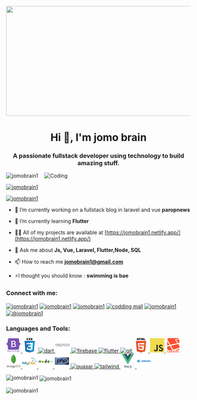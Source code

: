 
<!-- [![MasterHead](./assets/images/fullstack.gif)](https://jomobrain1.netlify.app/) -->
<img width='800' height="300"  src="./asssets/images/coding.gif" >
<h1 align="center">Hi 👋, I'm jomo brain</h1>
<h3 align="center">A passionate fullstack developer using technology to build amazing stuff.</h3>
<img align="right" alt="Coding" width="400" src="./asssets/images/coding.gif" />

<p align="left"> <img src="https://komarev.com/ghpvc/?username=jomobrain1&label=Profile%20views&color=0e75b6&style=flat" alt="jomobrain1" /> </p>

<p align="left"> <a href="https://github.com/ryo-ma/github-profile-trophy"><img src="https://github-profile-trophy.vercel.app/?username=jomobrain1" alt="jomobrain1" /></a> </p>

<p align="left"> <a href="https://twitter.com/jomobrain1" target="blank"><img src="https://img.shields.io/twitter/follow/jomobrain1?logo=twitter&style=for-the-badge" alt="jomobrain1" /></a> </p>

- 🔭 I’m currently working on a fullstack blog in laravel and vue **paropnews**

- 🌱 I’m currently learning **Flutter**

- 👨‍💻 All of my projects are available at [https://jomobrain1.netlify.app/](https://jomobrain1.netlify.app/)

- 💬 Ask me about **Js, Vue, Laravel, Flutter,Node, SQL**

- 📫 How to reach me **jomobrain1@gmail.com**

- ⚡I thought you should know : **swimming is bae**

<h3 align="left">Connect with me:</h3>
<p align="left">
<a href="https://codepen.io/jomobrain1" target="blank"><img align="center" src="https://raw.githubusercontent.com/rahuldkjain/github-profile-readme-generator/master/src/images/icons/Social/codepen.svg" alt="jomobrain1" height="30" width="40" /></a>
<a href="https://twitter.com/jomobrain1" target="blank"><img align="center" src="https://raw.githubusercontent.com/rahuldkjain/github-profile-readme-generator/master/src/images/icons/Social/twitter.svg" alt="jomobrain1" height="30" width="40" /></a>
<a href="https://instagram.com/jomobrain1" target="blank"><img align="center" src="https://raw.githubusercontent.com/rahuldkjain/github-profile-readme-generator/master/src/images/icons/Social/instagram.svg" alt="jomobrain1" height="30" width="40" /></a>
<a href="https://www.youtube.com/c/codding mall" target="blank"><img align="center" src="https://raw.githubusercontent.com/rahuldkjain/github-profile-readme-generator/master/src/images/icons/Social/youtube.svg" alt="codding mall" height="30" width="40" /></a>
<a href="https://www.hackerrank.com/jomobrain1" target="blank"><img align="center" src="https://raw.githubusercontent.com/rahuldkjain/github-profile-readme-generator/master/src/images/icons/Social/hackerrank.svg" alt="jomobrain1" height="30" width="40" /></a>
<a href="https://www.hackerearth.com/@jomobrain1" target="blank"><img align="center" src="https://raw.githubusercontent.com/rahuldkjain/github-profile-readme-generator/master/src/images/icons/Social/hackerearth.svg" alt="@jomobrain1" height="30" width="40" /></a>
</p>

<h3 align="left">Languages and Tools:</h3>
<p align="left"> <a href="https://getbootstrap.com" target="_blank" rel="noreferrer"> <img src="https://raw.githubusercontent.com/devicons/devicon/master/icons/bootstrap/bootstrap-plain-wordmark.svg" alt="bootstrap" width="40" height="40"/> </a> <a href="https://www.w3schools.com/css/" target="_blank" rel="noreferrer"> <img src="https://raw.githubusercontent.com/devicons/devicon/master/icons/css3/css3-original-wordmark.svg" alt="css3" width="40" height="40"/> </a> <a href="https://dart.dev" target="_blank" rel="noreferrer"> <img src="https://www.vectorlogo.zone/logos/dartlang/dartlang-icon.svg" alt="dart" width="40" height="40"/> </a> <a href="https://expressjs.com" target="_blank" rel="noreferrer"> <img src="https://raw.githubusercontent.com/devicons/devicon/master/icons/express/express-original-wordmark.svg" alt="express" width="40" height="40"/> </a> <a href="https://firebase.google.com/" target="_blank" rel="noreferrer"> <img src="https://www.vectorlogo.zone/logos/firebase/firebase-icon.svg" alt="firebase" width="40" height="40"/> </a> <a href="https://flutter.dev" target="_blank" rel="noreferrer"> <img src="https://www.vectorlogo.zone/logos/flutterio/flutterio-icon.svg" alt="flutter" width="40" height="40"/> </a> <a href="https://git-scm.com/" target="_blank" rel="noreferrer"> <img src="https://www.vectorlogo.zone/logos/git-scm/git-scm-icon.svg" alt="git" width="40" height="40"/> </a> <a href="https://www.w3.org/html/" target="_blank" rel="noreferrer"> <img src="https://raw.githubusercontent.com/devicons/devicon/master/icons/html5/html5-original-wordmark.svg" alt="html5" width="40" height="40"/> </a> <a href="https://developer.mozilla.org/en-US/docs/Web/JavaScript" target="_blank" rel="noreferrer"> <img src="https://raw.githubusercontent.com/devicons/devicon/master/icons/javascript/javascript-original.svg" alt="javascript" width="40" height="40"/> </a> <a href="https://laravel.com/" target="_blank" rel="noreferrer"> <img src="https://raw.githubusercontent.com/devicons/devicon/master/icons/laravel/laravel-plain-wordmark.svg" alt="laravel" width="40" height="40"/> </a> <a href="https://www.mongodb.com/" target="_blank" rel="noreferrer"> <img src="https://raw.githubusercontent.com/devicons/devicon/master/icons/mongodb/mongodb-original-wordmark.svg" alt="mongodb" width="40" height="40"/> </a> <a href="https://www.mysql.com/" target="_blank" rel="noreferrer"> <img src="https://raw.githubusercontent.com/devicons/devicon/master/icons/mysql/mysql-original-wordmark.svg" alt="mysql" width="40" height="40"/> </a> <a href="https://nodejs.org" target="_blank" rel="noreferrer"> <img src="https://raw.githubusercontent.com/devicons/devicon/master/icons/nodejs/nodejs-original-wordmark.svg" alt="nodejs" width="40" height="40"/> </a> <a href="https://www.php.net" target="_blank" rel="noreferrer"> <img src="https://raw.githubusercontent.com/devicons/devicon/master/icons/php/php-original.svg" alt="php" width="40" height="40"/> </a> <a href="https://quasar.dev/" target="_blank" rel="noreferrer"> <img src="https://cdn.quasar.dev/logo/svg/quasar-logo.svg" alt="quasar" width="40" height="40"/> </a> <a href="https://tailwindcss.com/" target="_blank" rel="noreferrer"> <img src="https://www.vectorlogo.zone/logos/tailwindcss/tailwindcss-icon.svg" alt="tailwind" width="40" height="40"/> </a> <a href="https://vuejs.org/" target="_blank" rel="noreferrer"> <img src="https://raw.githubusercontent.com/devicons/devicon/master/icons/vuejs/vuejs-original-wordmark.svg" alt="vuejs" width="40" height="40"/> </a> <a href="https://webpack.js.org" target="_blank" rel="noreferrer"> <img src="https://raw.githubusercontent.com/devicons/devicon/d00d0969292a6569d45b06d3f350f463a0107b0d/icons/webpack/webpack-original-wordmark.svg" alt="webpack" width="40" height="40"/> </a> </p>

<p><img align="left" src="https://github-readme-stats.vercel.app/api/top-langs?username=jomobrain1&show_icons=true&locale=en&layout=compact" alt="jomobrain1" /></p>

<p>&nbsp;<img align="center" src="https://github-readme-stats.vercel.app/api?username=jomobrain1&show_icons=true&locale=en" alt="jomobrain1" /></p>

<p><img align="center" src="https://github-readme-streak-stats.herokuapp.com/?user=jomobrain1&" alt="jomobrain1" /></p>